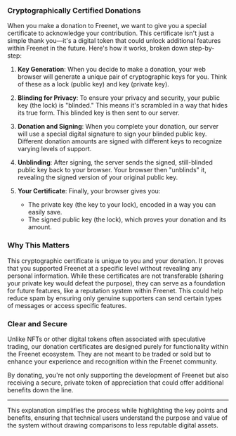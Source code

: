 
### Cryptographically Certified Donations

When you make a donation to Freenet, we want to give you a special certificate
to acknowledge your contribution. This certificate isn't just a simple thank
you—it's a digital token that could unlock additional features within Freenet in
the future. Here's how it works, broken down step-by-step:

1. **Key Generation**: When you decide to make a donation, your web browser will
   generate a unique pair of cryptographic keys for you. Think of these as a
   lock (public key) and key (private key). 

2. **Blinding for Privacy**: To ensure your privacy and security, your public
   key (the lock) is "blinded." This means it's scrambled in a way that hides
   its true form. This blinded key is then sent to our server.

3. **Donation and Signing**: When you complete your donation, our server will
   use a special digital signature to sign your blinded public key. Different
   donation amounts are signed with different keys to recognize varying levels
   of support.

4. **Unblinding**: After signing, the server sends the signed, still-blinded
   public key back to your browser. Your browser then "unblinds" it, revealing
   the signed version of your original public key.

5. **Your Certificate**: Finally, your browser gives you:
   - The private key (the key to your lock), encoded in a way you can easily
     save.
   - The signed public key (the lock), which proves your donation and its
     amount.

### Why This Matters

This cryptographic certificate is unique to you and your donation. It proves
that you supported Freenet at a specific level without revealing any personal
information. While these certificates are not transferable (sharing your private
key would defeat the purpose), they can serve as a foundation for future
features, like a reputation system within Freenet. This could help reduce spam
by ensuring only genuine supporters can send certain types of messages or access
specific features.

### Clear and Secure

Unlike NFTs or other digital tokens often associated with speculative trading,
our donation certificates are designed purely for functionality within the
Freenet ecosystem. They are not meant to be traded or sold but to enhance your
experience and recognition within the Freenet community.

By donating, you're not only supporting the development of Freenet but also
receiving a secure, private token of appreciation that could offer additional
benefits down the line.

---

This explanation simplifies the process while highlighting the key points and
benefits, ensuring that technical users understand the purpose and value of the
system without drawing comparisons to less reputable digital assets.